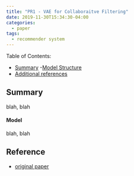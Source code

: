 ```yaml
---
title: "PR1 - VAE for Collaboraitve Filtering"
date: 2019-11-30T15:34:30-04:00
categories:
  - paper
tags:
  - recommender system
---
```


Table of Contents:

- [Summary](#summary)
  -[Model Structure](#model)
- [Additional references](#add)

<a name='summary'></a>
## Summary
blah, blah

<a name='model'></a>
#### Model
blah, blah

<a name='add'></a>
## Reference
- [original paper](https://arxiv.org/pdf/1802.05814.pdf)

